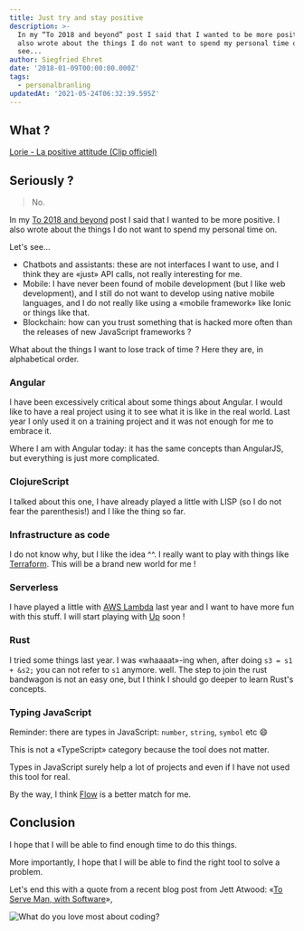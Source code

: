 ```yaml
---
title: Just try and stay positive
description: >-
  In my “To 2018 and beyond” post I said that I wanted to be more positive. I
  also wrote about the things I do not want to spend my personal time on. Let's
  see...
author: Siegfried Ehret
date: '2018-01-09T00:00:00.000Z'
tags:
  - personalbranling
updatedAt: '2021-05-24T06:32:39.595Z'
---
```


## What ?

[Lorie - La positive attitude (Clip officiel)](https://www.youtube.com/watch?v=gb4yPEMh24E)

## Seriously ?

> No.

In my [To 2018 and beyond](https://ehret.me/en/to-2018-and-beyond) post I said that I wanted to be more positive. I also wrote about the things I do not want to spend my personal time on.

Let's see...

- Chatbots and assistants: these are not interfaces I want to use, and I think they are «just» API calls, not really interesting for me.
- Mobile: I have never been found of mobile development (but I like web development), and I still do not want to develop using native mobile languages, and I do not really like using a «mobile framework» like Ionic or things like that.
- Blockchain: how can you trust something that is hacked more often than the releases of new JavaScript frameworks ?

What about the things I want to lose track of time ? Here they are, in alphabetical order.

### Angular

I have been excessively critical about some things about Angular. I would like to have a real project using it to see what it is like in the real world. Last year I only used it on a training project and it was not enough for me to embrace it.

Where I am with Angular today: it has the same concepts than AngularJS, but everything is just more complicated.

### ClojureScript

I talked about this one, I have already played a little with LISP (so I do not fear the parenthesis!) and I like the thing so far.

### Infrastructure as code

I do not know why, but I like the idea ^^. I really want to play with things like [Terraform](https://www.terraform.io/). This will be a brand new world for me !

### Serverless

I have played a little with [AWS Lambda](https://aws.amazon.com/lambda/) last year and I want to have more fun with this stuff. I will start playing with [Up](https://up.docs.apex.sh) soon !

### Rust

I tried some things last year. I was «whaaaat»-ing when, after doing `s3 = s1 + &s2;` you can not refer to `s1` anymore. well. The step to join the rust bandwagon is not an easy one, but I think I should go deeper to learn Rust's concepts.

### Typing JavaScript

Reminder: there are types in JavaScript: `number`, `string`, `symbol` etc :smile:

This is not a «TypeScript» category because the tool does not matter.

Types in JavaScript surely help a lot of projects and even if I have not used this tool for real.

By the way, I think [Flow](https://flow.org/) is a better match for me.

## Conclusion

I hope that I will be able to find enough time to do this things. 

More importantly, I hope that I will be able to find the right tool to solve a problem.

Let's end this with a quote from a recent blog post from Jett Atwood: «[To Serve Man, with Software](https://blog.codinghorror.com/to-serve-man-with-software/)»,

![What do you love most about coding?](/contentful/5WcNMpDjD2V6pfvDE33qdU/575514458dc4499343417d071d173a9a/dk-findout-coding-page-50-quote.jpg)
